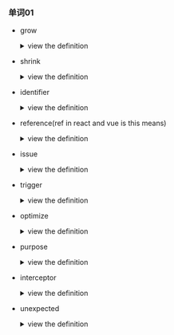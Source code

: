 ### 单词01
* grow
  <details>
    <summary>view the definition</summary>
    英 [grəʊ] vt. 种植，增加，扩大(`flex-grow`:定义项目的扩大比例【伸缩布局】)
  </details>
* shrink
  <details>
    <summary>view the definition</summary>
    英 [ʃrɪŋk] vt. 收缩；皱缩；退缩
  </details>
* identifier
  <details>
    <summary>view the definition</summary>
    英[aɪˈdentɪfaɪə(r)] n. 识别符；检验人；鉴别器；编号
    ![identifier](./screenshots/identifiter.png)
  </details>
* reference(ref in react and vue is this means)
  <details>
    <summary>view the definition</summary>
    英[ˈrefrəns] n. 参考；谈到；引用

    ![reference](./screenshots/reference.png)
  </details>
* issue
  <details>
    <summary>view the definition</summary>
    英 [ˈɪʃu:] n. 问题；（报刊的）期，号；发行物；流出 vt. 发行，发布

    * social issue: 社会问题
    * date issue: 发布日期
  </details>
* trigger
  <details>
    <summary>view the definition</summary>
    英 [ˈtrɪgə(r)] n. (枪)扳机；启动装置；[电子学]触发器，触发电器  vt. 引发，触发
  </details>
* optimize
  <details>
    <summary>view the definition</summary>
    英[ˈɒptɪmaɪz] vt. 使最优化，使尽可能有效
  </details>
* purpose
  <details>
    <summary>view the definition</summary>
    英[ˈɒptɪmaɪz] n. 意志；目的；作用；（进行中）的行动 vt. 打算，企图
  </details>
* interceptor
  <details>
    <summary>view the definition</summary>
    英 [ˌɪntəˈseptə(r)] n. 拦截器
  </details>
* unexpected
  <details>
    <summary>view the definition</summary>
    英 [ˌʌnɪkˈspektɪd] adj. 想不到的，意外的，忽然的
  </details>